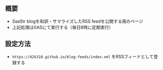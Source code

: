 ## 概要
- SaaStr blogを和訳・サマライズしたRSS feedを公開する用のページ
- 上記処理はGASにて実行する（毎日8時に定期実行）

## 設定方法
- `https://42k310.github.io/blog-feeds/index.xml` をRSSフィードとして登録する

